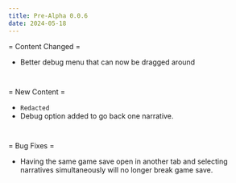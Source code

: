 ```yaml
---
title: Pre-Alpha 0.0.6
date: 2024-05-18
---
```




= Content Changed =
- Better debug menu that can now be dragged around

```
 
```

= New Content =
- `Redacted`
- Debug option added to go back one narrative.

```
 
```

= Bug Fixes =
- Having the same game save open in another tab and selecting narratives simultaneously will no longer break game save.